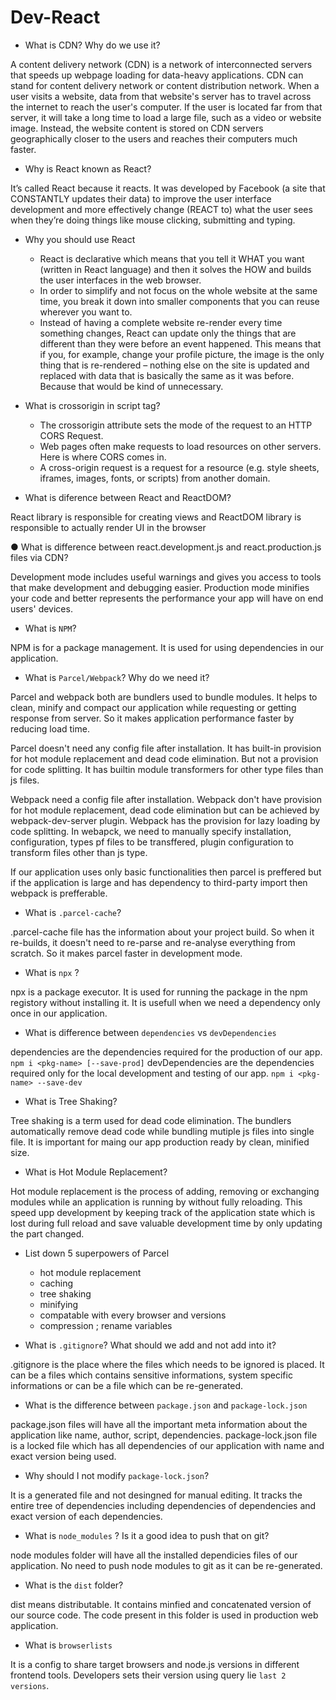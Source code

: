 # Dev-React
* What is CDN? Why do we use it?

A content delivery network (CDN) is a network of interconnected servers that speeds up webpage loading for data-heavy applications. CDN can stand for content delivery network or content distribution network. 
When a user visits a website, data from that website's server has to travel across the internet to reach the user's computer. If the user is located far from that server, it will take a long time to load a large file, such as a video or website image. Instead, the website content is stored on CDN servers geographically closer to the users and reaches their computers much faster.

* Why is React known as React?

It’s called React because it reacts. It was developed by Facebook (a site that CONSTANTLY updates their data) to improve the user interface development and more effectively change (REACT to) what the user sees when they’re doing things like mouse clicking, submitting and typing.

* Why you should use React

  - React is declarative which means that you tell it WHAT you want (written in React language) and then it solves the HOW and builds the user interfaces in the web browser.
  - In order to simplify and not focus on the whole website at the same time, you break it down into smaller components that you can reuse wherever you want to.
  - Instead of having a complete website re-render every time something changes, React can update only the things that are different than they were before an event happened. This means that if you, for example, change your profile picture, the image is the only thing that is re-rendered – nothing else on the site is updated and replaced with data that is basically the same as it was before. Because that would be kind of unnecessary.
  
* What is crossorigin in script tag?

  - The crossorigin attribute sets the mode of the request to an HTTP CORS Request.
  - Web pages often make requests to load resources on other servers. Here is where CORS comes in.
  - A cross-origin request is a request for a resource (e.g. style sheets, iframes, images, fonts, or scripts) from another domain.
  
* What is diference between React and ReactDOM?

React library is responsible for creating views and ReactDOM library is responsible to actually render UI in the browser

● What is difference between react.development.js and react.production.js files via CDN?

Development mode includes useful warnings and gives you access to tools that make development and debugging easier. 
Production mode minifies your code and better represents the performance your app will have on end users' devices.

* What is `NPM`?

NPM is for a package management. It is used for using dependencies in our application.

* What is `Parcel/Webpack`? Why do we need it?

Parcel and webpack both are bundlers used to bundle modules. It helps to clean, minify and compact our application while requesting or getting response from server. So it makes application performance faster by reducing load time.

Parcel doesn't need any config file after installation. It has built-in provision for hot module replacement and dead code elimination. But not a provision for code splitting. It has builtin module transformers for other type files than js files.

Webpack need a config file after installation. Webpack don't have provision for hot module replacement, dead code elimination but can be achieved by webpack-dev-server plugin. Webpack has the provision for lazy loading by code splitting. In webapck, we need to manually specify installation, configuration, types pf files to be transffered, plugin configuration to transform files other than js type.

If our application uses only basic functionalities then parcel is preffered but if the application is large and has dependency to third-party import then webpack is prefferable.

* What is `.parcel-cache`?

.parcel-cache file has the information about your project build. So when it re-builds, it doesn't need to re-parse and re-analyse everything from scratch. So it makes parcel faster in development mode.

* What is `npx` ?

npx is a package executor. It is used for running the package in the npm registory without installing it. It is usefull when we need a dependency only once in our application.

* What is difference between `dependencies` vs `devDependencies`

dependencies are the dependencies required for the production of our app. `npm i <pkg-name> [--save-prod]`
devDependencies are the dependencies required only for the local development and testing of our app. `npm i <pkg-name> --save-dev`

* What is Tree Shaking?

Tree shaking is a term used for dead code elimination. The bundlers automatically remove dead code while bundling mutiple js files into single file. It is important for maing our app production ready by clean, minified size.

* What is Hot Module Replacement?

Hot module replacement is the process of adding, removing or exchanging modules while an application is running by without fully reloading. This speed upp development by keeping track of the application state which is lost during full reload and save valuable development time by only updating the part changed.

* List down 5 superpowers of Parcel

  - hot module replacement
  - caching
  - tree shaking
  - minifying
  - compatable with every browser and versions
  - compression ; rename variables
  
* What is `.gitignore`? What should we add and not add into it?

.gitignore is the place where the files which needs to be ignored is placed. It can be a files which contains sensitive informations, system specific informations or can be a file which can be re-generated.

* What is the difference between `package.json` and `package-lock.json`

package.json files will have all the important meta information about the application like name, author, script, dependencies. package-lock.json file is a locked file which has all dependencies of our application with name and exact version being used.

*  Why should I not modify `package-lock.json`?

It is a generated file and not desingned for manual editing. It tracks the entire tree of dependencies including dependencies of dependencies and exact version of each dependencies.

* What is `node_modules` ? Is it a good idea to push that on git?

node modules folder will have all the installed dependicies files of our application. No need to push node modules to git as it can be re-generated.

* What is the `dist` folder?

dist means distributable. It contains minfied and concatenated version of our source code. The code present in this folder is used in production web application.

* What is `browserlists`

It is a config to share target browsers and node.js versions in different frontend tools. Developers sets their version using query lie `last 2 versions`.






















































